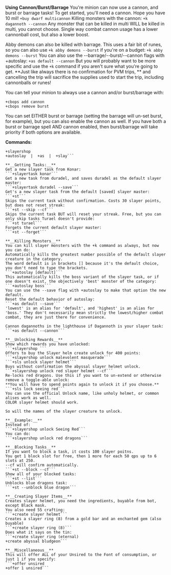 **__Using Cannon/Burst/Barrage__**
You're minion can now use a cannon, and burst or barrage tasks!
To get started, you'll need a cannon. Hope you have 10 mil!
```+buy dwarf multicannon```
Killing monsters with the cannon:
```+k dagannoth --cannon```
Any monster that can be killed in multi WILL be killed in multi, you cannot choose. Single way combat cannon usage has a lower cannonball cost, but also a lower boost.

Abby demons can also be killed with barrage. This uses a fair bit of runes, so you can also use `+k abby demons --burst` if you're on a budget:
```+k abby demons --burst```
You can also use the --barrage/--burst/--cannon flags with +autoslay:
```+as default --cannon``` 
But you will probably want to be more specific and use the `+k` command if you aren't sure what you're going to get. 
**Just like always there is no confirmation for PVM trips, **
and cancelling the trip will sacrifice the supplies used to start the trip, including cannonballs or runes!

You can tell your minion to always use a cannon and/or burst/barrage with:
```+combatoptions help
+cbops add cannon 
+cbops remove burst
```
You can set EITHER burst or barrage (setting the barrage will un-set burst, for example), but you can also enable the cannon as well.
If you have both a burst or barrage spell AND cannon enabled, then burst/barrage will take priority if both options are available.

**__Commands:__**
```+slayertask  |  +st
+slayershop
+autoslay  |  +as  |  +slay```

**__Getting Tasks:__**
Get a new slayer task from Konar:
```+slayertask konar```
Get a new task from duradel, and saves duradel as the default slayer master:
```+slayertask duradel --save```
Get's a new slayer task from the default [saved] slayer master:
```+st```
Skips the current task without confirmation. Costs 30 slayer points, but does not reset streak:
```+st --skip --cf```
Skips the current task BUT will reset your streak. Free, but you can only skip tasks Turael doesn't provide:
```+st turael```
Forgets the current default slayer master:
```+st --forget```

**__Killing Monsters__**
You can kill slayer monsters with the +k command as always, but now you can do:
Automatically kills the greatest number possible of the default slayer creature in the category. 
The word default is in brackets [] because it's the default choice, you don't need to type the brackets.
```+autoslay [default]```
This automatically kills the boss variant of the slayer task, or if one doesn't exist, the objectively 'best' monster of the category:
```+autoslay boss```
You can use the --save flag with +autoslay to make that option the new default.
Reset the default behavior of autoslay:
```+as default --save```
'lowest' is an alias for 'default', and 'highest' is an alias for 'boss.' They don't necessarily mean strictly the lowest/higher combat combat, they are just there for convenience.

Cannon dagannoths in the lighthouse if Dagannoth is your slayer task:
```+as default --cannon```

**__Unlocking Rewards__**
Show which rewards you have unlocked:
```+slayershop ```
Offers to buy the Slayer helm create unlock for 400 points:
```+slayershop unlock malevolent masquerade```
```+sls unlock slayer helmet```
Buys without confirmation the abyssal slayer helmet unlock.
```+slayershop unlock red slayer helmet --cf```
Re-locks red dragons. Use this if you want to un-extend or otherwise remove a toggle-able unlock:
**You will have to spend points again to unlock it if you choose.** 
```+sls lock seeing red```
You can use the official Unlock name, like unholy helmet, or common alises work as well.
COLOR slayer helmet should work. 

So will the names of the slayer creature to unlock.

**__Example:__**
Instead of:
```+slayershop unlock Seeing Red```
You can do:
```+slayershop unlock red dragons```
         
**__Blocking Tasks__**
If you want to block a task, it costs 100 slayer poitns.
You get 1 block slot for free, then 1 more for each 50 qps up to 6 slots at 250.
--cf will confirm automatically.
```+st --block --cf```
Show all of your blocked tasks:
```+st --list```
Unblocks blue dragons task:
```+st --unblock blue dragon```

**__Creating Slayer Items__**
Creates slayer helmet, you need the ingredients, buyable from bot, except Black mask.
You also need 55 crafting:
```+create slayer helmet```
Creates a slayer ring (8) from a gold bar and an enchanted gem (also buyable)
```+create slayer ring (8)```
Does what it says on the tin:
```+create slayer ring (eternal)
+create abyssal bludgeon```

**__Miscellaneous__**
This will offer ALL of your Unsired to the Font of consumption, or just 1 if you specify:
```+offer unsired
+offer 1 unsired```
